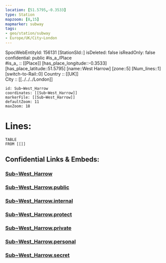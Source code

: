 ```yaml
---
location: [51.5795,-0.3533] 
type: Station 
mapzoom: [8,15] 
mapmarker: subway 
tags:
- geo/station/subway
- Europe/UK/City~London
---
```

SpocWebEntityId: 156131
[StationSId::] 
isDeleted: false
isReadOnly: false
confidential: public
#is_a_/Place  
#is_a_ :: [[Place]] 
[has_place_longitude::-0.3533] 
[has_place_latitude::51.5795] 
[name::West Harrow] 
[zone::5] 
[Num_lines::1] 
[switch-to-Rail::0] 
Country :: [[UK]]  
City :: [[../../../London]]  


```leaflet
id: Sub~West_Harrow
coordinates: [[Sub~West_Harrow]] 
markerFile: [[Sub~West_Harrow]] 
defaultZoom: 11 
maxZoom: 18
```


# Lines: 
```dataview
TABLE 
FROM [[]] 
```


## Confidential Links & Embeds: 

### [Sub~West_Harrow](/_Standards/Earth/Continent/Europe/Europe~North/UK/England/Regions~England/London,Greater/cities~GreaterLondon/Underground/Station/Sub~West_Harrow.md) 

### [Sub~West_Harrow.public](/_public/Earth/Continent/Europe/Europe~North/UK/England/Regions~England/London,Greater/cities~GreaterLondon/Underground/Station/Sub~West_Harrow.public.md) 

### [Sub~West_Harrow.internal](/_internal/Earth/Continent/Europe/Europe~North/UK/England/Regions~England/London,Greater/cities~GreaterLondon/Underground/Station/Sub~West_Harrow.internal.md) 

### [Sub~West_Harrow.protect](/_protect/Earth/Continent/Europe/Europe~North/UK/England/Regions~England/London,Greater/cities~GreaterLondon/Underground/Station/Sub~West_Harrow.protect.md) 

### [Sub~West_Harrow.private](/_private/Earth/Continent/Europe/Europe~North/UK/England/Regions~England/London,Greater/cities~GreaterLondon/Underground/Station/Sub~West_Harrow.private.md) 

### [Sub~West_Harrow.personal](/_personal/Earth/Continent/Europe/Europe~North/UK/England/Regions~England/London,Greater/cities~GreaterLondon/Underground/Station/Sub~West_Harrow.personal.md) 

### [Sub~West_Harrow.secret](/_secret/Earth/Continent/Europe/Europe~North/UK/England/Regions~England/London,Greater/cities~GreaterLondon/Underground/Station/Sub~West_Harrow.secret.md)

